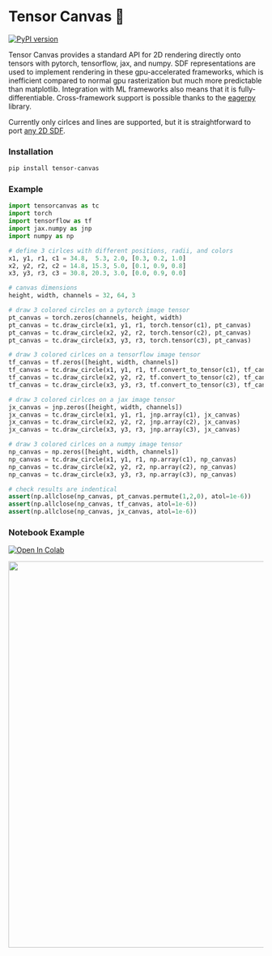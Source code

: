 
# Tensor Canvas 🎨  
[![PyPI version](https://badge.fury.io/py/tensor-canvas.svg)](https://badge.fury.io/py/tensor-canvas)  
  
Tensor Canvas provides a standard API for 2D rendering directly onto tensors with pytorch, tensorflow, jax, and numpy.
SDF representations are used to implement rendering in these gpu-accelerated frameworks, which is inefficient compared to normal gpu rasterization but much more predictable than matplotlib. Integration with ML frameworks also means that it is fully-differentiable. Cross-framework support is possible thanks to the [eagerpy](https://github.com/jonasrauber/eagerpy) library.  
  
Currently only cirlces and lines are supported, but it is straightforward to port [any 2D SDF](https://www.iquilezles.org/www/articles/distfunctions2d/distfunctions2d.htm).

### Installation  

```bash
pip install tensor-canvas
```

### Example
```python
import tensorcanvas as tc
import torch
import tensorflow as tf
import jax.numpy as jnp
import numpy as np

# define 3 cirlces with different positions, radii, and colors
x1, y1, r1, c1 = 34.8,  5.3, 2.0, [0.3, 0.2, 1.0]
x2, y2, r2, c2 = 14.8, 15.3, 5.0, [0.1, 0.9, 0.8]
x3, y3, r3, c3 = 30.8, 20.3, 3.0, [0.0, 0.9, 0.0]

# canvas dimensions
height, width, channels = 32, 64, 3

# draw 3 colored circles on a pytorch image tensor
pt_canvas = torch.zeros(channels, height, width)
pt_canvas = tc.draw_circle(x1, y1, r1, torch.tensor(c1), pt_canvas)
pt_canvas = tc.draw_circle(x2, y2, r2, torch.tensor(c2), pt_canvas)
pt_canvas = tc.draw_circle(x3, y3, r3, torch.tensor(c3), pt_canvas)

# draw 3 colored cirlces on a tensorflow image tensor
tf_canvas = tf.zeros([height, width, channels])
tf_canvas = tc.draw_circle(x1, y1, r1, tf.convert_to_tensor(c1), tf_canvas)
tf_canvas = tc.draw_circle(x2, y2, r2, tf.convert_to_tensor(c2), tf_canvas)
tf_canvas = tc.draw_circle(x3, y3, r3, tf.convert_to_tensor(c3), tf_canvas)

# draw 3 colored cirlces on a jax image tensor
jx_canvas = jnp.zeros([height, width, channels])
jx_canvas = tc.draw_circle(x1, y1, r1, jnp.array(c1), jx_canvas)
jx_canvas = tc.draw_circle(x2, y2, r2, jnp.array(c2), jx_canvas)
jx_canvas = tc.draw_circle(x3, y3, r3, jnp.array(c3), jx_canvas)

# draw 3 colored cirlces on a numpy image tensor
np_canvas = np.zeros([height, width, channels])
np_canvas = tc.draw_circle(x1, y1, r1, np.array(c1), np_canvas)
np_canvas = tc.draw_circle(x2, y2, r2, np.array(c2), np_canvas)
np_canvas = tc.draw_circle(x3, y3, r3, np.array(c3), np_canvas)

# check results are indentical
assert(np.allclose(np_canvas, pt_canvas.permute(1,2,0), atol=1e-6))
assert(np.allclose(np_canvas, tf_canvas, atol=1e-6))
assert(np.allclose(np_canvas, jx_canvas, atol=1e-6))

```

### Notebook Example

[![Open In Colab](https://colab.research.google.com/assets/colab-badge.svg)](https://colab.research.google.com/github/PWhiddy/TensorCanvasDemo/blob/master/TensorCanvasDemo.ipynb)  
  
<img src="https://i.imgur.com/sspmxHa.png" width="653" height="763">
